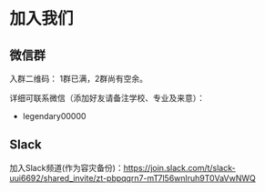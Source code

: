 # 加入我们

## 微信群

入群二维码：
1群已满，2群尚有空余。

详细可联系微信（添加好友请备注学校、专业及来意）：
- legendary00000

## Slack

加入Slack频道(作为容灾备份)：<a href="https://join.slack.com/t/slack-uui6692/shared_invite/zt-pbpqqrn7-mT7l56wnlruh9T0VaVwNWQ">https://join.slack.com/t/slack-uui6692/shared_invite/zt-pbpqqrn7-mT7l56wnlruh9T0VaVwNWQ
</a>
